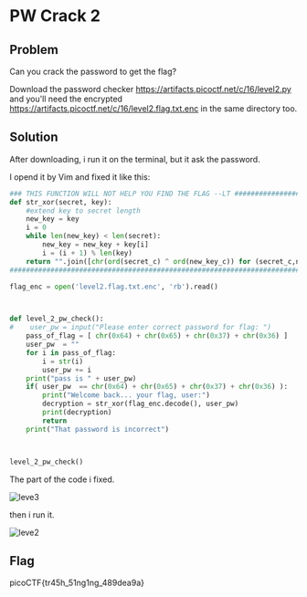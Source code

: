 # PW Crack 2
## Problem
Can you crack the password to get the flag? 

Download the password checker https://artifacts.picoctf.net/c/16/level2.py and you'll need the encrypted https://artifacts.picoctf.net/c/16/level2.flag.txt.enc in the same directory too. 
## Solution
After downloading, i run it on the terminal, but it ask the password. 

I opend it by Vim and fixed it like this: 
```python 
### THIS FUNCTION WILL NOT HELP YOU FIND THE FLAG --LT ########################
def str_xor(secret, key):
    #extend key to secret length
    new_key = key
    i = 0
    while len(new_key) < len(secret):
        new_key = new_key + key[i]
        i = (i + 1) % len(key)        
    return "".join([chr(ord(secret_c) ^ ord(new_key_c)) for (secret_c,new_key_c) in zip(secret,new_key)])
###############################################################################

flag_enc = open('level2.flag.txt.enc', 'rb').read()



def level_2_pw_check():
#    user_pw = input("Please enter correct password for flag: ")
    pass_of_flag = [ chr(0x64) + chr(0x65) + chr(0x37) + chr(0x36) ]
    user_pw  = ""
    for i in pass_of_flag: 
        i = str(i) 
        user_pw += i 
    print("pass is " + user_pw) 
    if( user_pw  == chr(0x64) + chr(0x65) + chr(0x37) + chr(0x36) ): 
        print("Welcome back... your flag, user:")
        decryption = str_xor(flag_enc.decode(), user_pw)
        print(decryption)
        return
    print("That password is incorrect")



level_2_pw_check()

```
The part of the code i fixed. 

![leve3](https://user-images.githubusercontent.com/84562630/160234094-462f0c69-8df9-4fa5-82fc-fbee2eaa6a54.PNG)

then i run it. 

![leve2](https://user-images.githubusercontent.com/84562630/160234028-eab61d85-88e1-403c-875c-73410c12ba4d.PNG)
## Flag
picoCTF{tr45h_51ng1ng_489dea9a}
